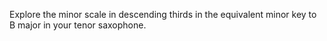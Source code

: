 Explore the minor scale in descending thirds in the equivalent minor key to B major in your tenor saxophone.